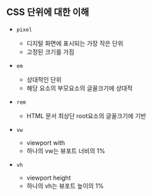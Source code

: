 ## CSS 단위에 대한 이해
* `pixel`
  * 디지털 화면에 표시되는 가장 작은 단위
  * 고정된 크기를 가짐

* `em`
  * 상대적인 단위
  * 해당 요소의 부모요소의 글꼴크기에 상대적

* `rem`
  * HTML 문서 최상단 root요소의 글꼴크기에 기반

* `vw`
  * viewport with
  * 하나의 vw는 뷰포트 너비의 1%

* `vh`
  * viewport height
  * 하나의 vh는 뷰포트 높이의 1%